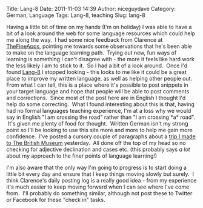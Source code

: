 Title: Lang-8
Date: 2011-11-03 14:39
Author: niceguydave
Category: German, Language
Tags: Lang-8, teaching
Slug: lang-8

Having a little bit of time on my hands (I'm on holiday) I was able to
have a bit of a look around the web for some language resources which
could help me along the way.  I had some nice feedback from Clarence at
[TheFineApps](http://thefineapps.com/2011/09/21/general-language-learning-tips/ "General Language Learning Tips"),
pointing me towards some observations that he's been able to make on the
language learning path.  Trying out new, fun ways of learning is
something I can't disagree with - the more it feels like hard work the
less likely I am to stick to it.  So I had a bit of a look around.  Once
I'd found [Lang-8](http://lang-8.com/) I stopped looking - this looks to
me like it could be a great place to improve my written language, as
well as helping other people out. From what I can tell, this is a place
where it's possible to post snippets in your target language and hope
that people will be able to post comments and corrections.  Since most
of the post here are in English I thought I'd help do some correcting.
 What I found interesting about this is that, having had no formal
languages teaching experience, I'm at a loss why we would say in English
"I am crossing the road" rather than "I am crossing \*a\* road".  It's
given me plenty of food for thought.  Written German isn't my strong
point so I'll be looking to use this site more and more to help me gain
more confidence.  I've posted a cursory couple of paragraphs about a
[trip I made to The British Museum](http://lang-8.com/326400/journals)
yesterday.  All done off the top of my head so no checking for adjective
declination and cases etc. (this probably says *a lot* about my approach
to the finer points of language learning!)

I'm also aware that the only way I'm going to progress is to start doing
a little bit every day and ensure that I keep things moving slowly but
surely.  I think Clarence's daily posting log is a really good idea -
from my experience it's much easier to keep moving forward when I can
see where I've come from.  I'll probably do something similar, although
not post these to Twitter or Facebook for these "check in" tasks.
